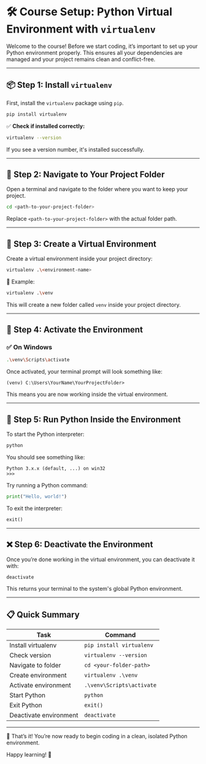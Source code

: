 
# 🛠️ Course Setup: Python Virtual Environment with `virtualenv`

Welcome to the course! Before we start coding, it’s important to set up your Python environment properly. This ensures all your dependencies are managed and your project remains clean and conflict-free.

---

## 📦 Step 1: Install `virtualenv`

First, install the `virtualenv` package using `pip`.

```bash
pip install virtualenv
```

✅ **Check if installed correctly:**

```bash
virtualenv --version
```

If you see a version number, it's installed successfully.

---

## 📁 Step 2: Navigate to Your Project Folder

Open a terminal and navigate to the folder where you want to keep your project.

```bash
cd <path-to-your-project-folder>
```

Replace `<path-to-your-project-folder>` with the actual folder path.

---

## 🧪 Step 3: Create a Virtual Environment

Create a virtual environment inside your project directory:

```bash
virtualenv .\<environment-name>
```

📌 Example:

```bash
virtualenv .\venv
```

This will create a new folder called `venv` inside your project directory.

---

## 🚀 Step 4: Activate the Environment

### ✅ On Windows

```bash
.\venv\Scripts\activate
```

Once activated, your terminal prompt will look something like:

```
(venv) C:\Users\YourName\YourProjectFolder>
```

This means you are now working inside the virtual environment.

---

## 🐍 Step 5: Run Python Inside the Environment

To start the Python interpreter:

```bash
python
```

You should see something like:

```
Python 3.x.x (default, ...) on win32
>>>
```

Try running a Python command:

```python
print("Hello, world!")
```

To exit the interpreter:

```python
exit()
```

---

## ❌ Step 6: Deactivate the Environment

Once you’re done working in the virtual environment, you can deactivate it with:

```bash
deactivate
```

This returns your terminal to the system's global Python environment.

---

## 📋 Quick Summary

| Task                    | Command                                  |
|-------------------------|-------------------------------------------|
| Install virtualenv      | `pip install virtualenv`                 |
| Check version           | `virtualenv --version`                   |
| Navigate to folder      | `cd <your-folder-path>`                  |
| Create environment      | `virtualenv .\venv`                      |
| Activate environment    | `.\venv\Scripts\activate`             |
| Start Python            | `python`                                 |
| Exit Python             | `exit()`                                 |
| Deactivate environment  | `deactivate`                             |

---

🎉 That’s it! You’re now ready to begin coding in a clean, isolated Python environment.

Happy learning! 🚀
